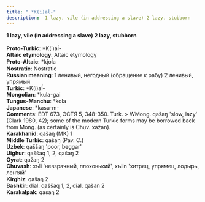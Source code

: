 ```yaml
---
title: " *K(i)aĺ-"
description:  1 lazy, vile (in addressing a slave) 2 lazy, stubborn
---
```

<p data-pagefind-weight="0.5">
<strong> 1 lazy, vile (in addressing a slave) 2 lazy, stubborn</strong><br><br>
<strong>Proto-Turkic</strong>:  *K(i)aĺ-<br>
<strong>Altaic etymology</strong>:  Altaic etymology<br>
<strong> Proto-Altaic</strong>:  *ki̯oĺa<br>
<strong>Nostratic</strong>:  Nostratic<br>
<strong>Russian meaning</strong>:  1 ленивый, негодный (обращение к рабу) 2 ленивый, упрямый<br>
<strong>Turkic</strong>:  *K(i)aĺ-<br>
<strong>Mongolian</strong>:  *kula-gai<br>
<strong>Tungus-Manchu</strong>:  *kola<br>
<strong>Japanese</strong>:  *kasu-m-<br>
<strong>Comments</strong>:  EDT 673, ЭСТЯ 5, 348-350. Turk. > WMong. qašaŋ 'slow, lazy' (Clark 1980, 42); some of the modern Turkic forms may be borrowed back from Mong. (as certainly is Chuv. xažan).<br>
<strong>Karakhanid</strong>:  qašaŋ (MK) 1<br>
<strong>Middle Turkic</strong>:  qašaŋ (Pav. C.)<br>
<strong>Uzbek</strong>:  qaššaŋ 'poor, beggar'<br>
<strong>Uighur</strong>:  qaššaq 1, 2, qašaŋ 2<br>
<strong>Oyrat</strong>:  qažaŋ 2<br>
<strong>Chuvash</strong>:  xъli 'невзрачный, плохонький', xъlin 'хитрец, упрямец, лодырь, лентяй'<br>
<strong>Kirghiz</strong>:  qašaŋ 2<br>
<strong>Bashkir</strong>:  dial. qaššaq 1, 2, dial. qašan 2<br>
<strong>Karakalpak</strong>:  qasaŋ 2<br>

</p>
